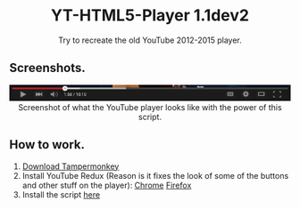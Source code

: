 <h1 align="center">YT-HTML5-Player 1.1dev2</h1>
<div font-size="24px" align="center">Try to recreate the old YouTube 2012-2015 player.</div>

## Screenshots.
<div align="center">
  <img src="img/screenshot1.png">
  <div font-size="8px">Screenshot of what the YouTube player looks like with the power of this script.</div>
</div>

## How to work.
1. [Download Tampermonkey](https://www.tampermonkey.net/)
2. Install YouTube Redux (Reason is it fixes the look of some of the buttons and other stuff on the player): [Chrome](https://chrome.google.com/webstore/detail/youtube-redux/mdgdgieddpndgjlmeblhjgljejejkikf) [Firefox](https://addons.mozilla.org/en-US/firefox/addon/youtube-redux/)
3. Install the script [here](https://github.com/ktg5/YT-HTML5-Player/raw/dev/YT-HTML5-Player.user.js)
